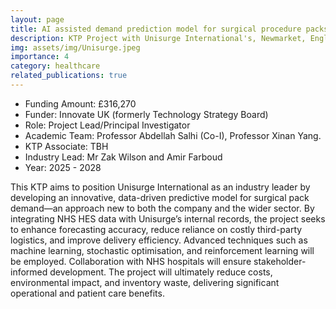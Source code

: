 ```yaml
---
layout: page
title: AI assisted demand prediction model for surgical procedure packs
description: KTP Project with Unisurge International's, Newmarket, England
img: assets/img/Unisurge.jpeg
importance: 4
category: healthcare
related_publications: true
---
```


* Funding Amount: £316,270 <br/>
* Funder: Innovate UK (formerly Technology Strategy Board) <br/>
* Role: Project Lead/Principal Investigator <br/>
* Academic Team: Professor Abdellah Salhi (Co-I), Professor Xinan Yang.
* KTP Associate:  TBH <br/>
* Industry Lead: Mr Zak Wilson and Amir Farboud<br/>
* Year: 2025 - 2028

This KTP aims to position Unisurge International as an industry leader by developing an innovative, data-driven predictive model for surgical pack demand—an approach new to both the company and the wider sector. By integrating NHS HES data with Unisurge’s internal records, the project seeks to enhance forecasting accuracy, reduce reliance on costly third-party logistics, and improve delivery efficiency. Advanced techniques such as machine learning, stochastic optimisation, and reinforcement learning will be employed. Collaboration with NHS hospitals will ensure stakeholder-informed development. The project will ultimately reduce costs, environmental impact, and inventory waste, delivering significant operational and patient care benefits.
